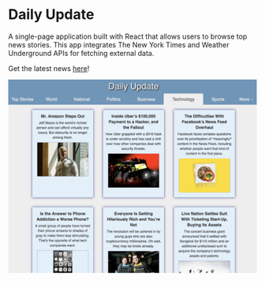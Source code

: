 # Daily Update
A single-page application built with React that allows users to browse top news stories. This app integrates The New York Times and Weather Underground APIs for fetching external data.

Get the latest news [here](https://vbejgrowicz.github.io/Daily-Update/#/)!

<img src="/screenshots/DailyUpdate-Technology.png" width="600">
